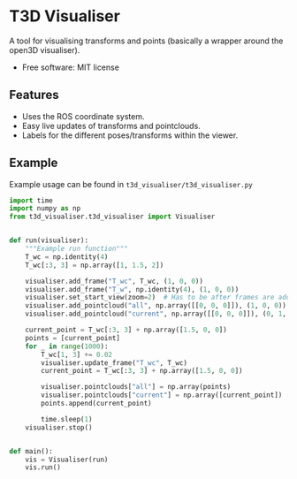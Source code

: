 
# T3D Visualiser

A tool for visualising transforms and points (basically a wrapper around the open3D visualiser).

* Free software: MIT license

Features
--------
* Uses the ROS coordinate system.
* Easy live updates of transforms and pointclouds.
* Labels for the different poses/transforms within the viewer.

Example
--------
Example usage can be found in `t3d_visualiser/t3d_visualiser.py`

```python
import time
import numpy as np
from t3d_visualiser.t3d_visualiser import Visualiser


def run(visualiser):
    """Example run function"""
    T_wc = np.identity(4)
    T_wc[:3, 3] = np.array([1, 1.5, 2])

    visualiser.add_frame("T_wc", T_wc, (1, 0, 0))
    visualiser.add_frame("T_w", np.identity(4), (1, 0, 0))
    visualiser.set_start_view(zoom=2)  # Has to be after frames are added
    visualiser.add_pointcloud("all", np.array([[0, 0, 0]]), (1, 0, 0))
    visualiser.add_pointcloud("current", np.array([[0, 0, 0]]), (0, 1, 0))

    current_point = T_wc[:3, 3] + np.array([1.5, 0, 0])
    points = [current_point]
    for _ in range(1000):
        T_wc[1, 3] += 0.02
        visualiser.update_frame("T_wc", T_wc)
        current_point = T_wc[:3, 3] + np.array([1.5, 0, 0])

        visualiser.pointclouds["all"] = np.array(points)
        visualiser.pointclouds["current"] = np.array([current_point])
        points.append(current_point)

        time.sleep(1)
    visualiser.stop()


def main():
    vis = Visualiser(run)
    vis.run()

```
